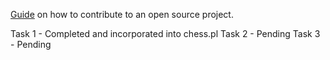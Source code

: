 [Guide](https://www.freecodecamp.org/news/git-and-github-workflow-for-open-source) on how to contribute to an open source project.

Task 1 - Completed and incorporated into chess.pl
Task 2 - Pending
Task 3 - Pending
